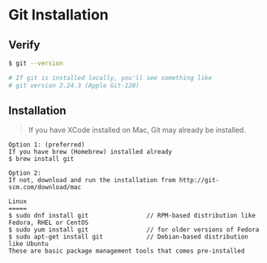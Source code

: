 # Git Installation

## Verify

```sh
$ git --version

# If git is installed locally, you'll see something like 
# git version 2.24.3 (Apple Git-128)
```

## Installation

> If you have XCode installed on Mac, Git may already be installed.

```
Option 1: (preferred)
If you have brew (Homebrew) installed already
$ brew install git

Option 2:
If not, download and run the installation from http://git-scm.com/download/mac

Linux
=====
$ sudo dnf install git                // RPM-based distribution like Fedora, RHEL or CentOS
$ sudo yum install git                // for older versions of Fedora
$ sudo apt-get install git            // Debian-based distribution like Ubuntu
These are basic package management tools that comes pre-installed
```
